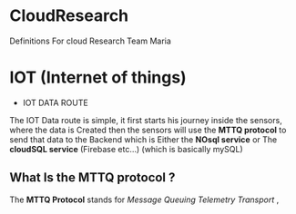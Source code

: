 # CloudResearch
Definitions For cloud Research 
Team Maria

# IOT (Internet of things)

* IOT DATA ROUTE

The IOT Data route is simple, it first starts his journey inside the sensors, where the data is Created
then the sensors will use the **MTTQ protocol** to send that data to the Backend which is Either
the **NOsql service** or The **cloudSQL service** (Firebase etc…) (which is basically mySQL)

## What Is the MTTQ protocol ?

The **MTTQ Protocol** stands for _Message Queuing Telemetry Transport_ ,








